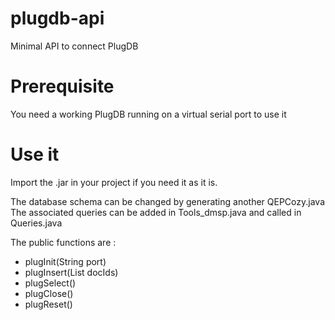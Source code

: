 # plugdb-api
Minimal API to connect PlugDB

# Prerequisite
You need a working PlugDB running on a virtual serial port to use it

# Use it
Import the .jar in your project if you need it as it is.

The database schema can be changed by generating another QEPCozy.java
The associated queries can be added in Tools_dmsp.java and called in Queries.java

The public functions are : 
* plugInit(String port)
* plugInsert(List<String> docIds)
* plugSelect()
* plugClose()
* plugReset()


